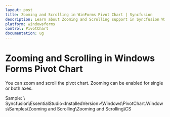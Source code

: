 ```yaml
---
layout: post
title: Zooming and Scrolling in WinForms Pivot Chart | Syncfusion
description: Learn about Zooming and Scrolling support in Syncfusion Windows Forms Pivot Chart control and more details.
platform: windowsforms
control: PivotChart
documentation: ug
---
```


# Zooming and Scrolling in Windows Forms Pivot Chart

You can zoom and scroll the pivot chart. Zooming can be enabled for single or both axes.

Sample: <InstalledLocation>\ Syncfusion\EssentialStudio\<InstalledVersion>\Windows\PivotChart.Windows\Samples\Zooming and Scrolling\Zooming and Scrolling\CS
